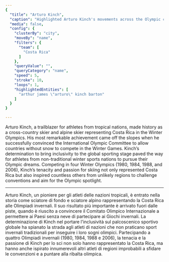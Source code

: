 ```yaml
---
{
  "title": "Arturo Kinch",
  "caption": "Highlighted Arturo Kinch's movements across the Olympic cities where he competed",
  "media": false,
  "config": {
    "clusterBy": "city",
    "moveBy": "name",
    "filters": {
      "team": [
        "Costa Rica"
      ]
    },
    "queryValue": "",
    "queryCategory": "name",
    "speed": 5,
    "stroke": 10,
    "loops": 1,
    "highlightedEntities": [
      "arthur james \"arturo\" kinch barton"
    ]
  }
}

---
```

Arturo Kinch, a trailblazer for athletes from tropical nations, made history as a cross-country skier and alpine skier representing Costa Rica in the Winter Olympics. His most remarkable achievement came off the slopes when he successfully convinced the International Olympic Committee to allow countries without snow to compete in the Winter Games. Kinch’s determination to bring inclusivity to the global sporting stage paved the way for athletes from non-traditional winter sports nations to pursue their Olympic dreams. Competing in four Winter Olympics (1980, 1984, 1988, and 2006), Kinch’s tenacity and passion for skiing not only represented Costa Rica but also inspired countless others from unlikely regions to challenge conventions and aim for the Olympic spotlight.

---

Arturo Kinch, un pioniere per gli atleti delle nazioni tropicali, è entrato nella storia come sciatore di fondo e sciatore alpino rappresentando la Costa Rica alle Olimpiadi invernali. Il suo risultato più importante è arrivato fuori dalle piste, quando è riuscito a convincere il Comitato Olimpico Internazionale a permettere ai Paesi senza neve di partecipare ai Giochi invernali. La determinazione di Kinch nel portare l'inclusività sul palcoscenico sportivo globale ha spianato la strada agli atleti di nazioni che non praticano sport invernali tradizionali per inseguire i loro sogni olimpici. Partecipando a quattro Olimpiadi invernali (1980, 1984, 1988 e 2006), la tenacia e la passione di Kinch per lo sci non solo hanno rappresentato la Costa Rica, ma hanno anche ispirato innumerevoli altri atleti di regioni improbabili a sfidare le convenzioni e a puntare alla ribalta olimpica.
